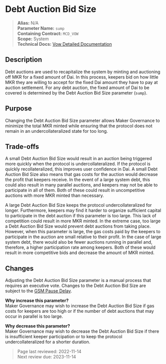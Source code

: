 # Debt Auction Bid Size

>**Alias:** N/A  
>**Parameter Name:** `sump`  
>**Containing Contract:** `MCD_VOW`  
>**Scope:** System  
>**Technical Docs:** [Vow Detailed Documentation](https://docs.makerdao.com/smart-contract-modules/system-stabilizer-module/vow-detailed-documentation)  

## Description
Debt auctions are used to recapitalize the system by minting and auctioning off MKR for a fixed amount of Dai. In this process, keepers bid on how little MKR they are willing to accept for the fixed Dai amount they have to pay at auction settlement. For any debt auction, the fixed amount of Dai to be covered is determined by the Debt Auction Bid Size parameter (`sump`).


## Purpose
Changing the Debt Auction Bid Size parameter allows Maker Governance to minimize the total MKR minted while ensuring that the protocol does not remain in an undercollateralized state for too long. 


## Trade-offs
A small Debt Auction Bid Size would result in an auction being triggered more quickly when the protocol is undercollateralized. If the protocol is quickly recollateralized, this improves user confidence in Dai. A small Debt Auction Bid Size also means that gas costs for the auction would decrease the profit that keepers receive. In the event of a large system debt, this could also result in many parallel auctions, and keepers may not be able to participate in all of them. Both of these could result in uncompetitive auctions with more MKR minted than necessary.
	
A large Debt Auction Bid Size keeps the protocol undercollateralized for longer. Furthermore, keepers may find it harder to organize sufficient capital to participate in the debt auction if this parameter is too large. This lack of competition could result in more MKR minted. In the extreme case, too large a Debt Auction Bid Size would prevent debt auctions from taking place. However, when this parameter is large, the gas costs paid by the keepers to participate in the auction are small relative to their profit. In the case of large system debt, there would also be fewer auctions running in parallel and, therefore, a higher participation rate among keepers. Both of these would result in more competitive bids and decrease the amount of MKR minted. 


## Changes
Adjusting the Debt Auction Bid Size parameter is a manual process that requires an executive vote. Changes to the Debt Auction Bid Size are subject to the [GSM Pause Delay](../core/param_gsm_pause_delay.md).

**Why increase this parameter?**  
Maker Governance may wish to increase the Debt Auction Bid Size if gas costs for keepers are too high or if the number of debt auctions that may occur in parallel is too large.

**Why decrease this parameter?**  
Maker Governance may wish to decrease the Debt Auction Bid Size if there is insufficient keeper participation or to keep the protocol undercollateralized for a shorter duration.

>Page last reviewed: 2022-11-14  
>Next review due: 2023-11-14  





